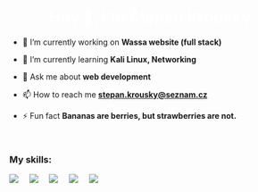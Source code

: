 <h1 align="center" style="color: white">Hey 👋, I'm Štěpán Krouský</h1>

- 🔭 I’m currently working on **Wassa website (full stack)**

- 🌱 I’m currently learning **Kali Linux, Networking**

- 💬 Ask me about **web development**

- 📫 How to reach me **stepan.krousky@seznam.cz**

- ⚡ Fun fact **Bananas are berries, but strawberries are not.**

<br />

<h3 align="left">My skills:</h3>
<p align="left"">
    <img src="https://skillicons.dev/icons?i=js,ts" />
    &nbsp;&nbsp;&nbsp;
    <img src="https://skillicons.dev/icons?i=nextjs,tailwind" />
    &nbsp;&nbsp;&nbsp;
    <img src="https://skillicons.dev/icons?i=mysql,mongodb,postgres" />
    &nbsp;&nbsp;&nbsp;
    <img src="https://skillicons.dev/icons?i=express,nodejs" />
    &nbsp;&nbsp;&nbsp;
    <img src="https://skillicons.dev/icons?i=mui,figma" />
</p>
